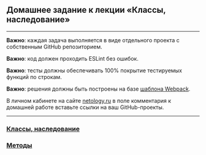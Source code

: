 ## Домашнее задание к лекции «Классы, наследование»
---
**Важно**: каждая задача выполняется в виде отдельного проекта с собственным GitHub репозиторием.

**Важно**: код должен проходить ESLint без ошибок.

**Важно**: тесты должны обеспечивать 100% покрытие тестируемых функций по строкам.

**Важно**: решения должны быть построены на базе [шаблона Webpack](https://github.com/Pavka16/ajs-homeworks/tree/master/ci-template).

В личном кабинете на сайте [netology.ru](netology.ru) в поле комментария к домашней работе вставьте ссылки на ваш GitHub-проекты.

---
### [Классы, наследование](https://github.com/Pavka16/classes-and-inheritance)

### [Методы](https://github.com/Pavka16/methods)